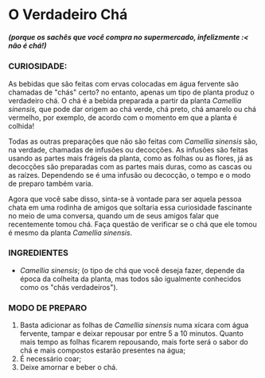 #  O Verdadeiro Chá

##### (porque os sachês que você compra no supermercado, infelizmente :< não é chá!)

### CURIOSIDADE:

As bebidas que são feitas com ervas colocadas em água fervente são chamadas de "chás" certo? no entanto, apenas um tipo de planta produz o verdadeiro chá. O chá é a bebida preparada a partir da planta *Camellia sinensis,* que pode dar origem ao chá verde, chá preto, chá amarelo ou chá vermelho, por exemplo, de acordo com o momento em que a planta é colhida!

Todas as outras preparações que não são feitas com *Camellia sinensis* são, na verdade, chamadas de infusões ou decocções. As infusões são feitas usando as partes mais frágeis da planta, como as folhas ou as flores, já as decocções são preparadas com as partes mais duras, como as cascas ou as raízes. Dependendo se é uma infusão ou decocção, o tempo e o modo de preparo também varia. 

Agora que você sabe disso, sinta-se à vontade para ser aquela pessoa chata em uma rodinha de amigos que soltaria essa curiosidade fascinante no meio de uma conversa, quando um de seus amigos falar que recentemente tomou chá. Faça questão de verificar se o chá que ele tomou é mesmo da planta _Camellia sinensis_.

### INGREDIENTES

- _Camellia sinensis_; (o tipo de chá que você deseja fazer, depende da época da colheita da planta, mas todos são igualmente conhecidos como os "chás verdadeiros").

### MODO DE PREPARO

1. Basta adicionar as folhas de *Camellia sinensis* numa xícara com água fervente, tampar e deixar repousar por entre 5 a 10 minutos. Quanto mais tempo as folhas ficarem repousando, mais forte será o sabor do chá e mais compostos estarão presentes na água;
2. É necessário coar; 
3. Deixe amornar e beber o chá.
